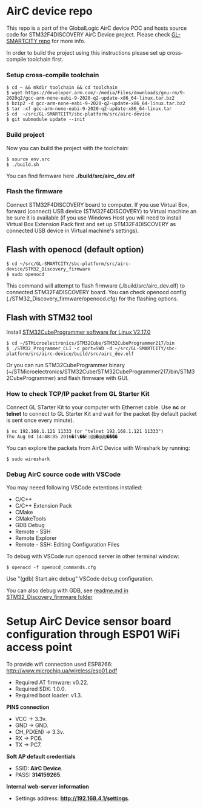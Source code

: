 # AirC device repo

This repo is a part of the GlobalLogic AirC device POC and hosts source code for STM32F4DISCOVERY AirC Device project.
Please check [GL-SMARTCITY repo](https://github.com/anton-mir/GL-SMARTCITY) for more info.


In order to build the project using this instructions please set up cross-compile toolchain first. 

### Setup cross-compile toolchain
```
$ cd ~ && mkdir toolchain && cd toolchain
$ wget https://developer.arm.com/-/media/Files/downloads/gnu-rm/9-2020q2/gcc-arm-none-eabi-9-2020-q2-update-x86_64-linux.tar.bz2
$ bzip2 -d gcc-arm-none-eabi-9-2020-q2-update-x86_64-linux.tar.bz2
$ tar -xf gcc-arm-none-eabi-9-2020-q2-update-x86_64-linux.tar
$ cd  ~/src/GL-SMARTCITY/sbc-platform/src/airc-device
$ git submodule update --init
```
### Build project

Now you can build the project with the toolchain:
```
$ source env.src
$ ./build.sh
```

You can find firmware here **./build/src/airc_dev.elf**

### Flash the firmware

Connect STM32F4DISCOVERY board to computer. 
If you use Virtual Box, forward (connect) USB device (STM32F4DISCOVERY) to Virtual machine an be sure it is available
(if you use Windows Host you will need to install Virtual Box Extension Pack first and set up STM32F4DISCOVERY as
connected USB device in Virtual machine's settings). 

## Flash with openocd (default option)

```
$ cd ~/src/GL-SMARTCITY/sbc-platform/src/airc-device/STM32_Discovery_firmware
$ sudo openocd
```
This command will attempt to flash firmware (./build/src/airc_dev.elf) to connected STM32F4DISCOVERY board.
You can check openocd config (./STM32_Discovery_firmware/openocd.cfg) for the flashing options.

## Flash with STM32 tool

Install [STM32CubeProgrammer software for Linux V2.17.0](https://www.st.com/en/development-tools/stm32cubeprog.html#get-software)
```
$ cd ~/STMicroelectronics/STM32Cube/STM32CubeProgrammer217/bin
$ ./STM32_Programmer_CLI -c port=SWD -d ~/src/GL-SMARTCITY/sbc-platform/src/airc-device/build/src/airc_dev.elf
```
Or you can run STM32CubeProgrammer binary (~/STMicroelectronics/STM32Cube/STM32CubeProgrammer217/bin/STM32CubeProgrammer) and flash firmware with GUI.

### How to check TCP/IP packet from GL Starter Kit 

Connect GL STarter Kit to your computer with Ethernet cable.
Use **nc** or **telnet** to connect to GL Starter Kit and wait for the packet (by default packet is sent once every minute).

```
$ nc 192.168.1.121 11333 (or "telnet 192.168.1.121 11333")
Thu Aug 04 14:48:05 2016�(\��E:@@�@@@����
```
You can explore the packets from AirC Device with Wireshark by running:
```
$ sudo wireshark
```
### Debug AirC source code with VSCode

You may neeed following VSCode extentions installed:
* C/C++
* C/C++ Extension Pack
* CMake
* CMakeTools
* GDB Debug
* Remote - SSH
* Remote Explorer
* Remote - SSH: Editing Configuration Files

To debug with VSCode run openocd server in other terminal window:

```
$ openocd -f openocd_commands.cfg
```
Use "(gdb) Start airc debug" VSCode debug configuration.

You can also debug with GDB, see [readme.md in STM32_Discovery_firmware folder](STM32_Discovery_firmware/readme.md)

# Setup AirC Device sensor board configuration through ESP01 WiFi access point

To provide wifi connection used ESP8266: http://www.microchip.ua/wireless/esp01.pdf
  - Required AT firmware: v0.22.
  - Required SDK: 1.0.0.
  - Required boot loader: v1.3.

**PINS connection**
   - VCC -> 3.3v.
   - GND -> GND.
   - CH_PD(EN) -> 3.3v.
   - RX -> PC6.
   - TX -> PC7.

**Soft AP default credentials**
   - SSID: **AirC Device**.
   - PASS: **314159265**.

**Internal web-server information**
   - Settings address: **http://192.168.4.1/settings**.
